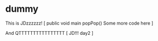 dummy
=====

This is JDzzzzzz!
[
public void main popPop()
Some more code here
]


And QTTTTTTTTTTTTTTTT
[
  JD!!!
	day2
]


